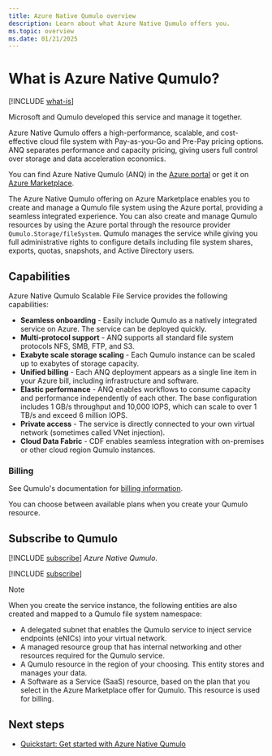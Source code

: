 ```yaml
---
title: Azure Native Qumulo overview
description: Learn about what Azure Native Qumulo offers you.
ms.topic: overview
ms.date: 01/21/2025
---
```


# What is Azure Native Qumulo?

[!INCLUDE [what-is](../includes/what-is.md)]

Microsoft and Qumulo developed this service and manage it together.

Azure Native Qumulo offers a high-performance, scalable, and cost-effective cloud file system with Pay-as-you-Go and Pre-Pay pricing options. ANQ separates performance and capacity pricing, giving users full control over storage and data acceleration economics.

You can find Azure Native Qumulo (ANQ) in the [Azure portal](https://portal.azure.com/#view/HubsExtension/BrowseResource/resourceType/Qumulo.Storage%2FfileSystems) or get it on [Azure Marketplace](https://azuremarketplace.microsoft.com/marketplace/apps/qumulo1584033880660.qumulo-saas-mpp?tab=Overview).

The Azure Native Qumulo offering on Azure Marketplace enables you to create and manage a Qumulo file system using the Azure portal, providing a seamless integrated experience. You can also create and manage Qumulo resources by using the Azure portal through the resource provider `Qumulo.Storage/fileSystem`. Qumulo manages the service while giving you full administrative rights to configure details including file system shares, exports, quotas, snapshots, and Active Directory users.

## Capabilities

Azure Native Qumulo Scalable File Service provides the following capabilities:

- **Seamless onboarding** - Easily include Qumulo as a natively integrated service on Azure. The service can be deployed quickly.
- **Multi-protocol support** - ANQ supports all standard file system protocols NFS, SMB, FTP, and S3.
- **Exabyte scale storage scaling** - Each Qumulo instance can be scaled up to exabytes of storage capacity.
- **Unified billing** - Each ANQ deployment appears as a single line item in your Azure bill, including infrastructure and software.
- **Elastic performance** - ANQ enables workflows to consume capacity and performance independently of each other. The base configuration includes 1 GB/s throughput and 10,000 IOPS, which can scale to over 1 TB/s and exceed 6 million IOPS.
- **Private access** - The service is directly connected to your own virtual network (sometimes called VNet injection).
- **Cloud Data Fabric** - CDF enables seamless integration with on-premises or other cloud region Qumulo instances.

### Billing

See Qumulo's documentation for [billing information](https://docs.qumulo.com/azure-native-administrator-guide/getting-started/how-azure-native-qumulo-works.html#usage-billing-and-metering-for-azure-native-qumulo). 

You can choose between available plans when you create your Qumulo resource. 

## Subscribe to Qumulo

[!INCLUDE [subscribe](../includes/subscribe.md)] *Azure Native Qumulo*.

[!INCLUDE [subscribe](../includes/subscribe-from-azure-portal.md)]

> [!NOTE]
> 
> When you create the service instance, the following entities are also created and mapped to a Qumulo file system namespace:
> 
> - A delegated subnet that enables the Qumulo service to inject service endpoints (eNICs) into your virtual network.
> - A managed resource group that has internal networking and other resources required for the Qumulo service.
> - A Qumulo resource in the region of your choosing. This entity stores and manages your data.
> - A Software as a Service (SaaS) resource, based on the plan that you select in the Azure Marketplace offer for Qumulo. This resource is used for billing.

## Next steps

- [Quickstart: Get started with Azure Native Qumulo](create.md)